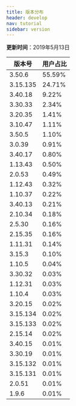 ```yaml
---
title: 版本分布
header: develop
nav: tutorial
sidebar: version
---
```

**更新时间**：2019年5月13日

|版本号|用户占比|
|---|---|
|3.50.6|55.59%|
|3.15.135|24.71%|
|3.40.18|9.22%|
|3.30.33|2.34%|
|3.20.35|1.41%|
|3.10.47|1.11%|
|3.50.5|1.10%|
|3.0.39|0.91%|
|3.40.17|0.80%|
|1.13.43|0.50%|
|2.0.53|0.49%|
|1.12.43|0.32%|
|1.10.37|0.22%|
|3.40.13|0.21%|
|2.10.34|0.18%|
|2.5.30|0.16%|
|2.15.35|0.16%|
|1.11.31|0.14%|
|3.15.3|0.10%|
|1.10.5|0.04%|
|3.30.32|0.03%|
|1.12.31|0.03%|
|1.10.4|0.03%|
|3.20.15|0.02%|
|3.15.134|0.02%|
|3.15.133|0.02%|
|2.15.14|0.02%|
|3.40.15|0.01%|
|3.30.19|0.01%|
|3.15.132|0.01%|
|3.15.131|0.01%|
|2.0.51|0.01%|
|1.9.6|0.01%|


